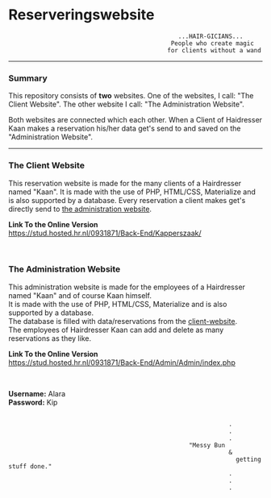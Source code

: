 # Reserveringswebsite
```
                                               ...HAIR-GICIANS...
                                             People who create magic
                                            for clients without a wand
```

---


### Summary
This repository consists of **two** websites. 
One of the websites, I call: "The Client Website".
The other website I call: "The Administration Website". 

Both websites are connected which each other. 
When a Client of Haidresser Kaan makes a reservation his/her 
data get's send to and saved on the "Administration Website". 


---

### The Client Website
This reservation website is made for the many clients of a Hairdresser named "Kaan". It is made with the use of PHP, HTML/CSS, Materialize and is also supported by a database. Every reservation a client makes get's directly send to [the administration website](https://stud.hosted.hr.nl/0931871/Back-End/Admin/Admin/index.php).

**Link To the Online Version <br>**
https://stud.hosted.hr.nl/0931871/Back-End/Kapperszaak/

<br>

### The Administration Website
This administration website is made for the employees of a Hairdresser named "Kaan" and of course Kaan himself.<br>
It is made with the use of PHP, HTML/CSS, Materialize and is also supported by a database. <br>
The database is filled with data/reservations from the [client-website](https://stud.hosted.hr.nl/0931871/Back-End/Kapperszaak/). <br>
The employees of Hairdresser Kaan can add and delete as many reservations as they like. <br>

**Link To the Online Version** <br>
https://stud.hosted.hr.nl/0931871/Back-End/Admin/Admin/index.php

<br>

**Username:**  Alara <br>
**Password:**  Kip
```

                                                             .
                                                             .
                                                             .
                                                  "Messy Bun
                                                             &
                                                               getting stuff done."
                                                             .
                                                             .
                                                             .


```


